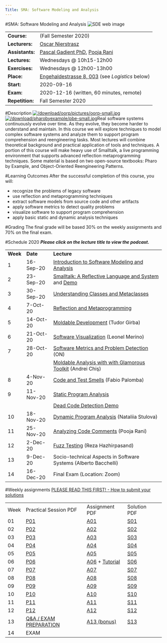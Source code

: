 ```yaml
---
Title: SMA: Software Modeling and Analysis
---
```

#SMA: Software Modeling and Analysis
![SDE web image](%assets_url%/files/5d/x6asdk42eywwaescaa9so1ipx598bl/sde-web.jpg)

| | |
|---|---|
|**Course:**|(Fall Semester 2020)
|**Lecturers:**|[Oscar Nierstrasz](%base_url%/staff/oscar)
|**Assistants:**|[Pascal Gadient PhD](%base_url%/staff/PascalGadient), [Pooja Rani](%base_url%/staff/Pooja-Rani)
|**Lectures:**|Wednesdays @ 10h15-12h00
|**Exercises:**|Wednesdays @ 12h00-13h00
|**Place:**|[Engehaldestrasse 8, 003](%base_url%/contact/maps) (see *Logistics* below)
|**Start:**|2020-09-16
|**Exam:**|2020-12-16 (written, 60 minutes, remote)
|**Repetition:**|Fall Semester 2020

#Description
[![/download/oorp/pictures/oorp-small.jpg](%assets_url%/download/oorp/pictures/oorp-small.jpg)](/download/oorp)[![/download/pharobyexample/pbe-small.jpg](%assets_url%/download/pharobyexample/pbe-small.jpg)](https://books.pharo.org/updated-pharo-by-example)Real software systems continuously evolve over time. As they evolve, they become harder to understand and maintain. In this course we will explore techniques to model complex software systems and analyze them to support program comprehension and reengineering tasks. 
Most lectures will combine theoretical background and practical application of tools and techniques. A portion of this course will make heavy use of Smalltalk, a live programming environment that supports advanced reflection metaprogramming techniques. Some material is based on two open-source textbooks: Pharo by Example, and Object-Oriented Reengineering Patterns.

#Learning Outcomes
After the successful completion of this course, you will:

-  recognize the problems of legacy software
-  use reflection and metaprogramming techniques
-  extract software models from source code and other artifacts
-  apply software metrics to detect quality problems
-  visualize software to support program comprehension
-  apply basic static and dynamic analysis techniques

#Grading
The final grade will be based 30% on the weekly assignments and 70% on the final exam.

#Schedule 2020
***Please click on the lecture title to view the podcast.***

| | | |
|---|---|---|
|	**Week**	|	**Date**	|	**Lecture**
|	1	|	16-Sep-20	|	[Introduction to Software Modeling and Analysis](https://tube.switch.ch/videos/ba7c14ff)
|	2	|	23-Sep-20	|	[Smalltalk: A Reflective Language and System](https://tube.switch.ch/videos/f1357e24) and [Demo](https://tube.switch.ch/videos/9c2dbba7)
|	3	|	30-Sep-20	|	[Understanding Classes and Metaclasses](https://tube.switch.ch/videos/227dc9ee)
|	4	|	7-Oct-20	|	[Reflection and Metaprogramming](https://tube.switch.ch/videos/6f512bb3)
|	5	|	14-Oct-20	|	[Moldable Development](https://tube.switch.ch/videos/326a1304) (Tudor Girba)
|	6	|	21-Oct-20	|	[Software Visualization](https://tube.switch.ch/videos/1bc8d4e2) (Leonel Merino)
|	7	|	28-Oct-20	|	[Software Metrics and Problem Detection](https://tube.switch.ch/videos/d924c305) (ON)
| | | [Moldable Analysis with with Glamorous Toolkit](https://tube.switch.ch/videos/d1ec46a8) (Andrei Chiş)
|	8	|	4-Nov-20	|	[Code and Test Smells](https://tube.switch.ch/videos/fc080508) (Fabio Palomba)
|	9	|	11-Nov-20	|	[Static Program Analysis](https://tube.switch.ch/videos/5ecee652)
| | | [Dead Code Detection Demo](https://tube.switch.ch/videos/3a0bfa1d)
|	10	|	18-Nov-20	|	[Dynamic Program Analysis](https://tube.switch.ch/videos/46fd6be3) (Nataliia Stulova)
|	11	|	25-Nov-20	|	[Analyzing Code Comments](https://tube.switch.ch/videos/d7652c65) (Pooja Rani)
|	12	|	2-Dec-20	|	[Fuzz Testing](https://tube.switch.ch/videos/fc5f8e2a) (Reza Hazhirpasand)
|	13	|	9-Dec-20	|	Socio-technical Aspects in Software Systems (Alberto Bacchelli)
|	14	|	16-Dec-20	|	Final Exam (Location: Zoom)

#Weekly assignments
[PLEASE READ THIS FIRST! - How to submit your solutions](%assets_url%/download/lectures/sma-exercises/SMA-RulesForExercises.pdf)

| | | | | |
|---|---|---|---|---|
|	Week	|   Practical Session PDF    |   Assignment PDF    | Solution PDF
|	01	|	[P01](%assets_url%/download/lectures/sma-exercises/Assignment-01-Slides.pdf)		|	[A01](%assets_url%/download/lectures/sma-exercises/Assignment-01.pdf)	|	[S01](%assets_url%/download/lectures/sma-exercises/Assignment-01-Solution.pdf)
|	02	|	[P02](%assets_url%/download/lectures/sma-exercises/Assignment-02-Slides.pdf)		|	[A02](%assets_url%/download/lectures/sma-exercises/Assignment-02.pdf)	|	[S02](%assets_url%/download/lectures/sma-exercises/Assignment-02-Solution.pdf)
|	03	|	[P03](%assets_url%/download/lectures/sma-exercises/Assignment-03-Slides.pdf)		|	[A03](%assets_url%/download/lectures/sma-exercises/Assignment-03.pdf)	|	[S03](%assets_url%/download/lectures/sma-exercises/Assignment-03-Solution.pdf)
|	04	|	[P04](%assets_url%/download/lectures/sma-exercises/Assignment-04-Slides.pdf)		|	[A04](%assets_url%/download/lectures/sma-exercises/Assignment-04.pdf)	|	[S04](%assets_url%/download/lectures/sma-exercises/Assignment-04-Solution.pdf)
|	05	|	[P05](%assets_url%/download/lectures/sma-exercises/Assignment-05-Slides.pdf)		|	[A05](%assets_url%/download/lectures/sma-exercises/Assignment-05.pdf)	|	[S05](%assets_url%/download/lectures/sma-exercises/Assignment-05-Solution.pdf)
|	06	|	[P06](%assets_url%/download/lectures/sma-exercises/Assignment-06-Slides.pdf)		|	[A06](%assets_url%/download/lectures/sma-exercises/Assignment-06.pdf) \+ [Tutorial](%assets_url%/download/lectures/sma-exercises/Assignment-06-Tutorial.pdf)	|	[S06](%assets_url%/download/lectures/sma-exercises/Assignment-06-Solution.pdf)
|	07	|	[P07](%assets_url%/download/lectures/sma-exercises/Assignment-07-Slides.pdf)		|	[A07](%assets_url%/download/lectures/sma-exercises/Assignment-07.pdf)	|	[S07](%assets_url%/download/lectures/sma-exercises/Assignment-07-Solution.pdf)
|	08	|	[P08](%assets_url%/download/lectures/sma-exercises/Assignment-08-Slides.pdf)		|	[A08](%assets_url%/download/lectures/sma-exercises/Assignment-08.pdf)	|	[S08](%assets_url%/download/lectures/sma-exercises/Assignment-08-Solution.pdf)
|	09	|	[P09](%assets_url%/download/lectures/sma-exercises/Assignment-09-Slides.pdf)		|	[A09](%assets_url%/download/lectures/sma-exercises/Assignment-09.pdf)	|	[S09](%assets_url%/download/lectures/sma-exercises/Assignment-09-Solution.pdf)
|	10	|	[P10](%assets_url%/download/lectures/sma-exercises/Assignment-10-Slides.pdf)		|	[A10](%assets_url%/download/lectures/sma-exercises/Assignment-10.pdf)	|	[S10](%assets_url%/download/lectures/sma-exercises/Assignment-10-Solution.pdf)
|	11	|	[P11](%assets_url%/download/lectures/sma-exercises/Assignment-11-Slides.pdf)		|	[A11](%assets_url%/download/lectures/sma-exercises/Assignment-11.pdf)	|	[S11](%assets_url%/download/lectures/sma-exercises/Assignment-11-Solution.pdf)
|	12	|	[P12](%assets_url%/download/lectures/sma-exercises/Assignment-12-Slides.pdf)		|	[A12](%assets_url%/download/lectures/sma-exercises/Assignment-12.pdf)	|	[S12](%assets_url%/download/lectures/sma-exercises/Assignment-12-Solution.pdf)
|	13	|	[Q&A / EXAM PREPARATION](%assets_url%/download/lectures/sma-exercises/SMA_Q&A_Slides.pdf)	|	[A13 (bonus)](%assets_url%/download/lectures/sma-exercises/Assignment-13.pdf)	|	[S13](%assets_url%/download/lectures/sma-exercises/Assignment-13-Solution.pdf)	|	
|	14	|	EXAM		|		|	
